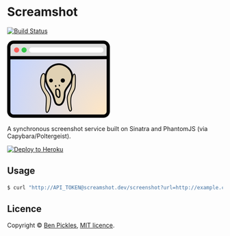 # Screamshot

[![Build Status](https://travis-ci.org/benpickles/screamshot.svg?branch=master)](https://travis-ci.org/benpickles/screamshot)

![Screamshot logo](public/logo.png)

A synchronous screenshot service built on Sinatra and PhantomJS (via Capybara/Poltergeist).

[![Deploy to Heroku](https://www.herokucdn.com/deploy/button.svg)](https://heroku.com/deploy?template=https://github.com/benpickles/screamshot)

## Usage

```sh
$ curl "http://API_TOKEN@screamshot.dev/screenshot?url=http://example.com"
```

## Licence

Copyright © [Ben Pickles](http://www.benpickles.com), [MIT licence](LICENCE).
